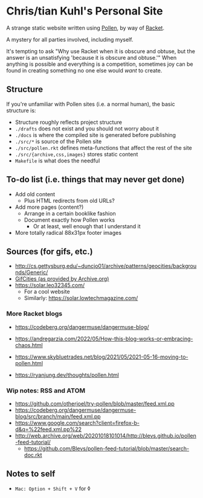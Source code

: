 # Chris/tian Kuhl's Personal Site

A strange static website written using
[Pollen](https://docs.racket-lang.org/pollen/), by way of
[Racket](https://racket-lang.org/).

A mystery for all parties involved, including myself.

It's tempting to ask "Why use Racket when it is obscure and obtuse, but the
answer is an unsatisfying 'because it is obscure and obtuse.'" When anything is
possible and everything is a competition, sometimes joy can be found in
creating something no one else would _want_ to create.


## Structure

If you're unfamiliar with Pollen sites (i.e. a normal human), the basic
structure is:

- Structure roughly reflects project structure
- `./drafts` does not exist and you should not worry about it
- `./docs` is where the compiled site is generated before publishing
- `./src/*` is source of the Pollen site
- `./src/pollen.rkt` defines meta-functions that affect the rest of the site
- `./src/{archive,css,images}` stores static content
- `Makefile` is what does the needful


## To-do list (i.e. things that may never get done)
- Add old content
    - Plus HTML redirects from old URLs?
- Add more pages (content?)
    - Arrange in a certain booklike fashion
    - Document exactly how Pollen works
        - Or at least, well enough that I understand it
- More totally radical 88x31px footer images


## Sources (for gifs, etc.)

- http://cs.gettysburg.edu/~duncjo01/archive/patterns/geocities/backgrounds/Generic/
- [GifCities (as provided by Archive.org)](https://gifcities.org/)
- https://solar.leo32345.com/
    - For a cool website
    - Similarly: https://solar.lowtechmagazine.com/

### More Racket blogs
- https://codeberg.org/dangermuse/dangermuse-blog/

- https://andregarzia.com/2022/05/How-this-blog-works-or-embracing-chaos.html
- https://www.skybluetrades.net/blog/2021/05/2021-05-16-moving-to-pollen.html
- https://ryanjung.dev/thoughts/pollen.html


### Wip notes: RSS and ATOM
- https://github.com/otherjoel/try-pollen/blob/master/feed.xml.pp
- https://codeberg.org/dangermuse/dangermuse-blog/src/branch/main/feed.xml.pp
- https://www.google.com/search?client=firefox-b-d&q=%22feed.xml.pp%22
- http://web.archive.org/web/20201018101014/http://blevs.github.io/pollen-feed-tutorial/
    - https://github.com/Blevs/pollen-feed-tutorial/blob/master/search-doc.rkt

## Notes to self
- `Mac: Option + Shift + V` for ◊
